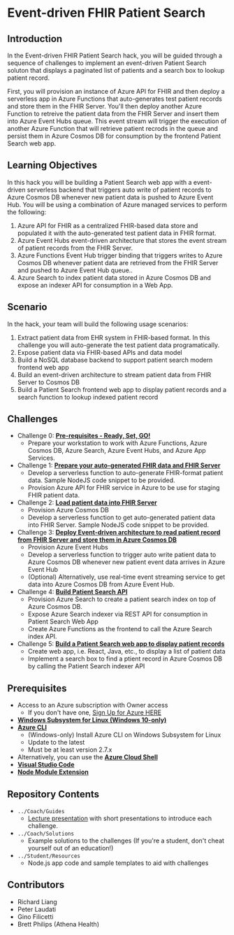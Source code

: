 # Event-driven FHIR Patient Search
## Introduction
In the Event-driven FHIR Patient Search hack, you will be guided through a sequence of challenges to implement an event-driven Patient Search soluton that displays a paginated list of patients and a search box to lookup patient record.

First, you will provision an instance of Azure API for FHIR and then deploy a serverless app in Azure Functions that auto-generates test patient records and store them in the FHIR Server.  You'll then deploy another Azure Function to retreive the patient data from the FHIR Server and insert them into Azure Event Hubs queue.  This event stream will trigger the execution of another Azure Function that will retrieve patient recrods in the queue and persist them in Azure Cosmos DB for consumption by the frontend Patient Search web app. 

## Learning Objectives
In this hack you will be building a Patient Search web app with a event-driven serverless backend that triggers auto write of patient records to Azure Cosmos DB whenever new patient data is pushed to Azure Event Hub.  You will be using a combination of Azure managed services to perform the following:
1. Azure API for FHIR as a centralized FHIR-based data store and populated it with the auto-generated test patient data in FHIR format.
2. Azure Event Hubs event-driven architecture that stores the event stream of patient records from the FHIR Server.
3. Azure Functions Event Hub trigger binding that triggers writes to Azure Cosmos DB whenever patient data are retrieved from the FHIR Server and pushed to Azure Event Hub queue..
4. Azure Search to index patient data stored in Azure Cosmos DB and expose an indexer API for consumption in a Web App.

## Scenario
In the hack, your team will build the following usage scenarios:
1. Extract patient data from EHR system in FHIR-based format.  In this challenge you will auto-generate the test patient data programatically.
2. Expose patient data via FHIR-based APIs and data model
3. Build a NoSQL database backend to support patient search modern frontend web app 
4. Build an event-driven architecture to stream patient data from FHIR Server to Cosmos DB
5. Build a Patient Search frontend web app to display patient records and a search function to lookup indexed patient record

## Challenges
- Challenge 0: **[Pre-requisites - Ready, Set, GO!](Student/Challenge00.md)**
   - Prepare your workstation to work with Azure Functions, Azure Cosmos DB, Azure Search, Azure Event Hubs, and Azure App Services.
- Challenge 1: **[Prepare your auto-generated FHIR data and FHIR Server](Student/Challenge01.md)**
   - Develop a serverless function to auto-generate FHIR-format patient data. Sample NodeJS code snippet to be provided.
   - Provision Azure API for FHIR service in Azure to be use for staging FHIR patient data.
- Challenge 2: **[Load patient data into FHIR Server](Student/Challenge02.md)**
   - Provision Azure Cosmos DB
   - Develop a serverless function to get auto-generated patient data into FHIR Server.  Sample NodeJS code snippet to be provided.
- Challenge 3: **[Deploy Event-driven architecture to read patient record from FHIR Server and store them in Azure Cosmos DB](Student/Challenge03.md)**
   - Provision Azure Event Hubs
   - Develop a serverless function to trigger auto write patient data to Azure Cosmos DB whenever new patient event data arrives in Azure Event Hub
   - (Optional) Alternatively, use real-time event streaming service to get data into Azure Cosmos DB from Azure Event Hub.
- Challenge 4: **[Build Patient Search API](Student/Challenge04.md)**
   - Provision Azure Search to create a patient search index on top of Azure Cosmos DB.
   - Expose Azure Search indexer via REST API for consumption in Patient Search Web App
   - Create Azure Functions as the frontend to call the Azure Search index API.
- Challenge 5: **[Build a Patient Search web app to display patient records](Student/Challenge05.md)**
   - Create web app, i.e. React, Java, etc., to display a list of patient data
   - Implement a search box to find a ptient record in Azure Cosmos DB by calling the Patient Search indexer API

## Prerequisites
- Access to an Azure subscription with Owner access
   - If you don't have one, [Sign Up for Azure HERE](https://azure.microsoft.com/en-us/free/)
- [**Windows Subsystem for Linux (Windows 10-only)**](https://docs.microsoft.com/en-us/windows/wsl/install-win10)
- [**Azure CLI**](https://docs.microsoft.com/en-us/cli/azure/install-azure-cli)
   - (Windows-only) Install Azure CLI on Windows Subsystem for Linux
   - Update to the latest
   - Must be at least version 2.7.x
- Alternatively, you can use the [**Azure Cloud Shell**](https://shell.azure.com/)
- [**Visual Studio Code**](https://code.visualstudio.com/)
- [**Node Module Extension**](https://code.visualstudio.com/docs/nodejs/extensions)

## Repository Contents
- `../Coach/Guides`
  - [Lecture presentation](Coach/Guides/Lectures.pptx) with short presentations to introduce each challenge.
- `../Coach/Solutions`
   - Example solutions to the challenges (If you're a student, don't cheat yourself out of an education!)
- `../Student/Resources`
   - Node.js app code and sample templates to aid with challenges

## Contributors
- Richard Liang
- Peter Laudati
- Gino Filicetti
- Brett Philips (Athena Health)


